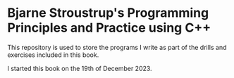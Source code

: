 # Bjarne Stroustrup's Programming Principles and Practice using C++

This repository is used to store the programs I write as part of the drills and exercises included in this book.

I started this book on the 19th of December 2023.
